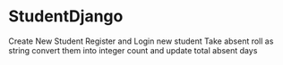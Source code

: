 # StudentDjango
Create New Student
Register and Login new student
Take absent roll as string
convert them into integer
count and update total absent days